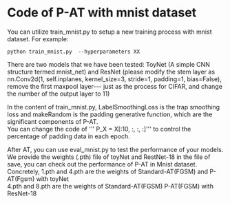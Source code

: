 Code of P-AT with mnist dataset
===
You can utilize train_mnist.py to setup a new training process with mnist dataset. For example:<br>
```
python train_mnist.py  --hyperparameters XX
```
There are two models that we have been tested: ToyNet (A simple CNN structure termed mnist_net) and ResNet (please modify the stem layer as nn.Conv2d(1, self.inplanes, kernel_size=3, stride=1, padding=1, bias=False), remove the first maxpool layer--- just as the process for CIFAR, and change the number of the output layer to 11)<br>

In the content of train_mnist.py, LabelSmoothingLoss is the trap smoothing loss and makeRandom is the padding generative function, which are the significant components of P-AT.<br>
You can change the code of ''' P_X = X[:10, :, :, :]''' to control the percentage of padding data in each epoch.

After AT, you can use eval_mnist.py to test the performance of your models.
We provide the weights (.pth) file of toyNet and RestNet-18 in the file of save, you can check out the performance of P-AT in Mnist dataset.
Concretely, 1.pth and 4.pth are the weights of Standard-AT(FGSM) and P-AT(Fgsm) with toyNet<br>
4.pth and 8.pth are the weights of Standard-AT(FGSM) P-AT(FGSM) with ResNet-18

